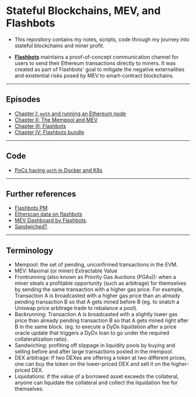 # Stateful Blockchains, MEV, and Flashbots

* This repository contains my notes, scripts, code through my journey into stateful blockchains and miner profit.


* **[Flashbots](https://github.com/flashbots/pm)** maintains a proof-of-concept communication channel for users to send their Ethereum transactions directly to miners. It was created as part of Flashbots' goal to mitigate the negative externalities and existential risks posed by MEV to smart-contract blockchains.

---

## Episodes

* [Chapter I: `geth` and running an Ethereum node](https://github.com/bt3gl-labs/Getting-Started-MEVs-and-Flashbots/blob/main/chapter_I.md)
* [Chapter II: The Mempool and MEV](https://github.com/bt3gl-labs/Getting-Started-MEVs-and-Flashbots/blob/main/chapter_II.md)
* [Chapter III: Flashbots](https://github.com/bt3gl-labs/Getting-Started-MEVs-and-Flashbots/blob/main/chapter_III.md)
* [Chapter IV: Flashbots bundle](https://github.com/bt3gl-labs/Stateful-Blockchains-and-Flashbots/blob/main/chapter_IV.md)

---

## Code

* [PoCs having `geth` in Docker and K8s](https://github.com/bt3gl-labs/Stateful-Blockchains-and-Flashbots/tree/main/geth_and_k8s/PoCs)


---

## Further references


- [Flashbots PM](https://github.com/flashbots/pm)
- [Etherscan data on flashbots](https://etherscan.io/blocks/label/flashbots)
- [MEV Dashboard by Flashbots](https://explore.flashbots.net/).
- [Sandwiched?](https://sandwiched.wtf/).

---

## Terminology

* Mempool: the set of pending, unconfirmed transactions in the EVM.
* MEV: Maximal (or miner) Extractable Value
* Frontrunning (also known as Priority Gas Auctions (PGAs)): when a miner steals a profitable opportunity (such as arbitrage) for themselves by sending the same transaction with a higher gas price. For example, Transaction A is broadcasted with a higher gas price than an already pending transaction B so that A gets mined before B (eg. to snatch a Uniswap price arbitrage trade to rebalance a pool).
* Backrunning: Transaction A is broadcasted with a slightly lower gas price than already pending transaction B so that A gets mined right after B in the same block. (eg. to execute a DyDx liquidation after a price oracle update that triggers a DyDx loan to go under the required collateralization ratio).
* Sandwiching: profiting off slippage in liquidity pools by buying and selling before and after large transactions posted in the mempool.
* DEX arbitrage: If two DEXes are offering a token at two different prices, one can buy the token on the lower-priced DEX and sell it on the higher-priced DEX.
* Liquidations: if the value of a borrowed asset exceeds the collateral, anyone can liquidate the collateral and collect the liquidation fee for themselves.
